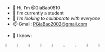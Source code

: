 - 👋 Hi, I’m @GiaBao0510
- 🌱 I'm currently a student
- 💞️ *I'm looking to collaborate with everyone*
- 📫 Gmail: PGiaBao2002@gmail.com
<!---
GiaBao0510/GiaBao0510 is a ✨ special ✨ repository because its `README.md` (this file) appears on your GitHub profile.
You can click the Preview link to take a look at your changes.
--->
- 🔗 I know:
<!--- Link hinh anh--->

[<img src="https://andeh.co.uk/img/skills/java.png" width="5%"/>](https://www.javatpoint.com/java-tutorial) <!--Java --> &nbsp;  <!--html-->  [<img src="https://play-lh.googleusercontent.com/85WnuKkqDY4gf6tndeL4_Ng5vgRk7PTfmpI4vHMIosyq6XQ7ZGDXNtYG2s0b09kJMw" width="5%"/>](https://www.w3schools.com/html/)     &nbsp;  <!--css-->   [<img src="https://play-lh.googleusercontent.com/RTAZb9E639F4JBcuBRTPEk9_92I-kaKgBMw4LFxTGhdCQeqWukXh74rTngbQpBVGxqo" width="5%"/>](https://www.w3schools.com/css/default.asp)    &nbsp; <!--javaScript-->  [<img src="https://upload.wikimedia.org/wikipedia/commons/thumb/9/99/Unofficial_JavaScript_logo_2.svg/480px-Unofficial_JavaScript_logo_2.svg.png" width="5%"/>](https://www.w3schools.com/js/default.asp) &nbsp;  <!--ShellScript--> [<img src="https://images.squarespace-cdn.com/content/v1/585ae2fd20099ec5194c7fb9/1577281683792-9JTDOYIJ26MMFS1218F1/bash-logo.jpg" width="5%"/>](https://www.tutorialspoint.com/unix/shell_scripting.htm) &nbsp; [<img src="https://www.simplilearn.com/ice9/course_images/160x160/C-simplilearn.svgz" width="5%" height="3%"/>](https://www.codecademy.com/catalog/language/c)   &nbsp;    [<img src="https://encrypted-tbn0.gstatic.com/images?q=tbn:ANd9GcQwzINGYNDQAK_vE4e7-No1AfwEKehr5y-dfyokA3smE5s7bf_5fkerIkbMj-Y4QuZ6tgg&usqp=CAU" width="5%" height="3%"/>](https://www.w3schools.com/jquery/default.asp) &nbsp; [<img src="https://avatars.githubusercontent.com/u/2918581?s=280&v=4" width="5%"/>](https://getbootstrap.com/docs/5.2/getting-started/introduction/) &nbsp; [<img src="https://encrypted-tbn0.gstatic.com/images?q=tbn:ANd9GcSbxtbREjQwCjmV7E-znwa2TBQfgzPLZn6dhGU_ldy67CLBLdkxCoUanp_21nxMVrBwgPE&usqp=CAU" width="5%"/>](https://www.youtube.com/@OracleLearningchannel/playlists) 
